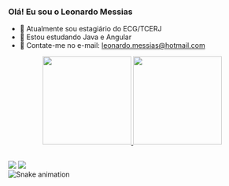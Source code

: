 ### Olá! Eu sou o Leonardo Messias

- 🔭 Atualmente sou estagiário do ECG/TCERJ
- 🌱 Estou estudando Java e Angular
- 💬 Contate-me no e-mail: leonardo.messias@hotmail.com

<div align="center">
  <a href="https://github.com/Leonardo-Messias">
  <img height="180em" src="https://github-readme-stats.vercel.app/api?username=Leonardo-Messias&show_icons=true&theme=tokyonight&include_all_commits=true&count_private=true"/>
  <img height="180em" src="https://github-readme-stats.vercel.app/api/top-langs/?username=Leonardo-Messias&layout=compact&langs_count=7&theme=tokyonight"/>
</div>
  
  ##
  <div>
 
  <a href = "mailto:leonardo.messias@hotmail.com"><img src="https://img.shields.io/badge/Microsoft_Outlook-0078D4?style=for-the-badge&logo=microsoft-outlook&logoColor=white"></a>
  <a href="https://www.linkedin.com/in/leonardo-messias-6187a119b/" target="_blank"><img src="https://img.shields.io/badge/-LinkedIn-%230077B5?style=for-the-badge&logo=linkedin&logoColor=white" target="_blank"></a>   
     ![Snake animation](https://github.com/Leonardo-Messias/rafaballerini/blob/output/github-contribution-grid-snake.svg)
  </div>
